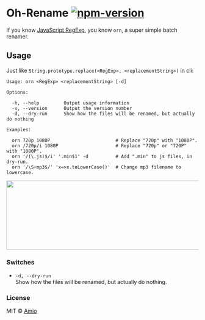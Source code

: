 # Oh-Rename [![npm-version][npm-badge]][npm-link]

If you know [JavaScript RegExp](https://developer.mozilla.org/en/docs/Web/JavaScript/Guide/Regular_Expressions), you know `orn`, a super simple batch renamer.

## Usage

Just like `String.prototype.replace(<RegExp>, <replacementString>)` in cli:

```
Usage: orn <RegExp> <replacementString> [-d]

Options:

  -h, --help         Output usage information
  -v, --version      Output the version number
  -d, --dry-run      Show how the files will be renamed, but actually do nothing

Examples:

  orn 720p 1080P                        # Replace "720p" with "1080P".
  orn /720p/i 1080P                     # Replace "720p" or "720P" with "1080P".
  orn '/(\.js)$/i' '.min$1' -d          # Add ".min" to js files, in dry-run.
  orn '/\S+mp3$/' 'x=>x.toLowerCase()'  # Change mp3 filename to lowercase.
```

<p align="center"><img height="181" width="537" src="https://cloud.githubusercontent.com/assets/215282/18861799/8bc3a9e4-84ba-11e6-992c-6ad8483b78b8.png" /></p>

### Switches

- `-d, --dry-run`  
    Show how the files will be renamed, but actually do nothing.

### License

MIT © [Amio][author]

[npm-badge]:https://img.shields.io/npm/v/orn.svg?style=flat-square
[npm-link]: https://www.npmjs.com/package/orn
[author]:   https://github.com/amio
